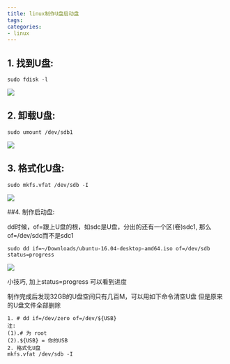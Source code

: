 ```yaml
---
title: linux制作U盘启动盘
tags:
categories:
- linux
---
```

## 1. 找到U盘:
```shell
sudo fdisk -l
```
![](fdisk.png)

## 2. 卸载U盘:
```shell
sudo umount /dev/sdb1
```
![](umount.png)

## 3. 格式化U盘:
```shell
sudo mkfs.vfat /dev/sdb -I
```
![](mkfs.png)

##4. 制作启动盘:

dd时候，of=跟上U盘的根，如sdc是U盘，分出的还有一个区(卷)sdc1, 那么of=/dev/sdc而不是sdc1
```shell
sudo dd if=~/Downloads/ubuntu-16.04-desktop-amd64.iso of=/dev/sdb status=progress
```
![](dd.png)

小技巧, 加上status=progress 可以看到进度

制作完成后发现32GB的U盘空间只有几百M，可以用如下命令清空U盘
但是原来的U盘文件全部删除
```shell
1. # dd if=/dev/zero of=/dev/${USB}
注:
(1).# 为 root
(2).${USB} = 你的USB
2. 格式化U盘
mkfs.vfat /dev/sdb -I
```